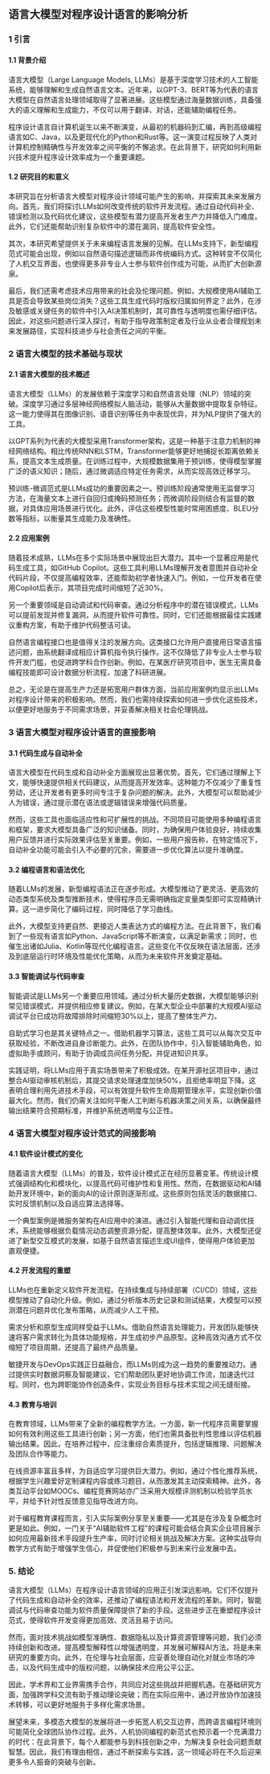 ## 语言大模型对程序设计语言的影响分析

### 1 引言

#### 1.1 背景介绍

语言大模型（Large Language Models, LLMs）是基于深度学习技术的人工智能系统，能够理解和生成自然语言文本。近年来，以GPT-3、BERT等为代表的语言大模型在自然语言处理领域取得了显著进展。这些模型通过海量数据训练，具备强大的语义理解和生成能力，不仅可以用于翻译、对话，还能辅助编程任务。

程序设计语言自计算机诞生以来不断演变，从最初的机器码到汇编，再到高级编程语言如C、Java，以及更现代化的Python和Rust等。这一演变过程反映了人类对计算机控制精确性与开发效率之间平衡的不懈追求。在此背景下，研究如何利用新兴技术提升程序设计效率成为一个重要课题。

#### 1.2 研究目的和意义

本研究旨在分析语言大模型对程序设计领域可能产生的影响，并探索其未来发展方向。首先，我们将探讨LLMs如何改变传统的软件开发流程。通过自动代码补全、错误检测以及代码优化建议，这些模型有潜力提高开发者生产力并降低入门难度。此外，它们还能帮助识别复杂软件中的潜在漏洞，提高软件安全性。

其次，本研究希望提供关于未来编程语言发展的见解。在LLMs支持下，新型编程范式可能会出现，例如以自然语句描述逻辑而非传统编码方式。这种转变不仅简化了人机交互界面，也使得更多非专业人士参与软件创作成为可能，从而扩大创新源泉。

最后，我们还需考虑技术应用带来的社会及伦理问题。例如，大规模使用AI辅助工具是否会导致某些岗位消失？这些工具生成代码时版权归属如何界定？此外，在涉及敏感或关键任务的软件中引入AI决策机制时，其可靠性与透明度也需仔细评估。因此，对这些问题进行深入探讨，有助于指导政策制定者及行业从业者合理规划未来发展路径，实现科技进步与社会责任之间的平衡。

### 2 语言大模型的技术基础与现状

#### 2.1 语言大模型的技术概述

语言大模型（LLMs）的发展依赖于深度学习和自然语言处理（NLP）领域的突破。深度学习通过多层神经网络模拟人脑活动，能够从大量数据中提取复杂特征。这一能力使得其在图像识别、语音识别等任务中表现优异，并为NLP提供了强大的工具。

以GPT系列为代表的大模型采用Transformer架构，这是一种基于注意力机制的神经网络结构。相比传统RNN和LSTM，Transformer能够更好地捕捉长距离依赖关系，提高文本生成质量。在训练过程中，大规模数据集用于预训练，使得模型掌握广泛的语义知识；随后，通过微调适应特定任务需求，从而实现高效迁移学习。

预训练-微调范式是LLMs成功的重要因素之一。预训练阶段通常使用无监督学习方法，在海量文本上进行自回归或掩码预测任务；而微调阶段则结合有监督的数据，对具体应用场景进行优化。此外，评估这些模型性能时常用困惑度、BLEU分数等指标，以衡量其生成能力及准确性。

#### 2.2 应用案例

随着技术成熟，LLMs在多个实际场景中展现出巨大潜力。其中一个显著应用是代码生成工具，如GitHub Copilot。这些工具利用LLMs理解开发者意图并自动补全代码片段，不仅提高编程效率，还能帮助初学者快速入门。例如，一位开发者在使用Copilot后表示，其项目完成时间缩短了近30%。

另一个重要领域是自动调试和代码审查。通过分析程序中的潜在错误模式，LLMs可以提前发现并修复漏洞，从而提升软件可靠性。同时，它们还能根据最佳实践建议重构方案，有助于维护代码整洁可读。

自然语言编程接口也是值得关注的发展方向。这类接口允许用户直接用日常语言描述问题，由系统翻译成相应计算机指令执行操作。这不仅降低了非专业人士参与软件开发门槛，也促进跨学科合作创新。例如，在某医疗研究项目中，医生无需具备编程技能即可设计数据分析流程，加速了科研进展。

总之，无论是在提高生产力还是拓宽用户群体方面，当前应用案例均显示出LLMs对程序设计带来的积极影响。然而，我们也需持续探索如何进一步优化这些技术，以便更好地服务于不同需求场景，并妥善解决相关社会伦理挑战。

### 3 语言大模型对程序设计语言的直接影响

#### 3.1 代码生成与自动补全

语言大模型在代码生成和自动补全方面展现出显著优势。首先，它们通过理解上下文，能够快速提供相关代码建议，从而提高开发效率。这种能力不仅减少了重复性劳动，还让开发者有更多时间专注于复杂问题的解决。此外，大模型可以帮助减少人为错误，通过提示潜在语法或逻辑错误来增强代码质量。

然而，这些工具也面临适应性和可扩展性的挑战。不同项目可能使用多种编程语言和框架，要求大模型具备广泛的知识储备。同时，为确保用户体验良好，持续收集用户反馈并进行实际效果评估至关重要。例如，一些用户报告称，在特定情况下，自动补全功能可能会引入不必要的冗余，需要进一步优化算法以提升准确度。

#### 3.2 编程语言和语法优化

随着LLMs的发展，新型编程语法正在逐步形成。大模型推动了更灵活、更高效的动态类型系统及类型推断技术，使得程序员无需明确指定变量类型即可实现精确计算。这一进步简化了编码过程，同时降低了学习曲线。

此外，大模型支持更自然、更接近人类表达方式的编程方法。在此背景下，我们看到了一些现有语言如Python、JavaScript等不断演变，以满足新需求；同时，也催生出诸如Julia、Kotlin等现代化编程语言。这些变化不仅反映在语法层面，还涉及到底层运行时环境及性能优化策略，从而为未来软件开发奠定基础。

#### 3.3 智能调试与代码审查

智能调试是LLMs另一个重要应用领域。通过分析大量历史数据，大模型能够识别常见错误模式，并提供相应修复建议。例如，在某大型企业中部署的大规模AI驱动调试平台已成功将故障排除时间缩短30%以上，提高了整体生产力。

自助式学习也是其关键特点之一。借助机器学习算法，这些工具可以从每次交互中获取经验，不断改进自身诊断能力。此外，在团队协作中，引入智能辅助角色，如虚拟助手或顾问，有助于协调成员间任务分配，并促进知识共享。

实践证明，将LLMs应用于真实场景带来了积极成效。在某开源社区项目中，通过整合AI驱动审核机制后，其提交请求处理速度加快50%，且拒绝率明显下降。这表明合理利用先进技术手段，可以有效提升软件生命周期管理水平，实现创新价值最大化。然而，我们仍需关注如何平衡人工判断与机器决策之间关系，以确保最终输出结果符合预期标准，并维护系统透明度与公正性。

### 4 语言大模型对程序设计范式的间接影响

#### 4.1 软件设计模式的变化

随着语言大模型（LLMs）的普及，软件设计模式正在经历显著变革。传统设计模式强调结构化和模块化，以提高代码可维护性和复用性。然而，在数据驱动和AI辅助开发环境中，新的面向AI的设计原则逐渐形成。这些原则包括灵活的数据接口、实时反馈机制以及自适应算法选择等。

一个典型案例是微服务架构在AI应用中的演进。通过引入智能代理和自动调优技术，系统能够根据负载情况动态调整资源分配，提高整体效率。此外，大模型还促进了新型交互模式的发展，如基于自然语言描述生成UI组件，使得用户体验更加直观便捷。

#### 4.2 开发流程的重塑

LLMs也在重新定义软件开发流程。在持续集成与持续部署（CI/CD）领域，这些模型推动了自动化升级。例如，通过分析版本历史记录和测试结果，大模型可以预测潜在问题并优化发布策略，从而减少人工干预。

需求分析和原型生成同样受益于LLMs。借助自然语言处理能力，开发团队能够快速将客户需求转化为具体功能规格，并生成初步产品原型。这种高效沟通方式不仅缩短了项目周期，还提高了最终产品质量。

敏捷开发与DevOps实践正日益融合，而LLMs则成为这一趋势的重要推动力。通过提供实时数据洞察及智能建议，它们帮助团队更好地协调工作流，加速迭代过程。同时，也为跨职能协作创造条件，实现业务目标与技术实现之间无缝衔接。

#### 4.3 教育与培训

在教育领域，LLMs带来了全新的编程教学方法。一方面，新一代程序员需要掌握如何有效利用这些工具进行创新；另一方面，他们也需具备批判性思维以评估机器输出结果。因此，在培养过程中，应注重综合素质提升，包括逻辑推理、问题解决及团队合作等能力。

在线资源丰富且多样，为自适应学习提供巨大潜力。例如，通过个性化推荐系统，根据学生兴趣爱好定制课程内容或练习题目，从而激发其主动探索精神。此外，各类互动平台如MOOCs、编程竞赛网站亦广泛采用大规模评测机制以检验学员水平，并给予针对性反馈意见指导改进方向。

对于编程教育课程而言，引入实际案例分享至关重要——尤其是在涉及复杂概念时更是如此。例如，一门关于“AI辅助软件工程”的课程可能会结合真实企业项目展示如何应用最新技术手段提升生产率，同时讨论相关挑战及解决方案。这种实战导向教学方式有助于增强学生信心，并促使他们积极参与到未来行业发展中去。

### 5. 结论

语言大模型（LLMs）在程序设计语言领域的应用正引发深远影响。它们不仅提升了代码生成和自动补全的效率，还推动了编程语法和开发流程的革新。同时，智能调试与代码审查功能为软件质量保障提供了新的手段。这些进步正在重塑程序设计范式，使得软件开发变得更加高效、灵活且易于访问。

然而，面对技术挑战如模型准确性、数据隐私以及计算资源管理等问题，我们必须持续创新和改进。提高模型解释性以增强透明度，并发展可解释AI方法，将是未来研究的重要方向。此外，在伦理与社会层面，应妥善处理自动化对就业市场的冲击，以及代码生成中的版权问题，以确保技术应用公平公正。

因此，学术界和工业界需携手合作，共同应对这些挑战并把握机遇。在基础研究方面，加强跨学科交流有助于推动理论突破；而在实际应用中，通过开放协作加速技术转移，可以更好地服务于多样化需求场景。

展望未来，多模态大模型的发展将进一步拓宽人机交互边界，而跨语言编程环境则可能简化全球团队协作过程。此外，人机协同编程的新范式也预示着一个充满潜力的时代：在此背景下，每个人都能参与到科技创新之中，为解决复杂社会问题贡献智慧。因此，我们有理由相信，通过不断探索与实践，这一领域必将在不久后迎来更多令人振奋的突破与创新。